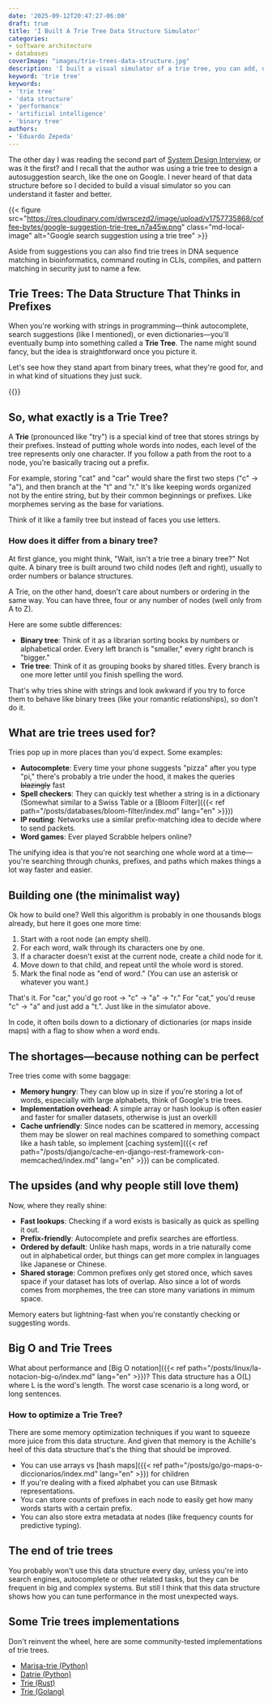 ```yaml
---
date: '2025-09-12T20:47:27-06:00'
draft: true
title: 'I Built A Trie Tree Data Structure Simulator'
categories:
- software architecture
- databases
coverImage: "images/trie-trees-data-structure.jpg"
description: 'I built a visual simulator of a trie tree, you can add, delete words and see how the changes in this data structure are reflected in real time'
keyword: 'trie tree'
keywords:
- 'trie tree'
- 'data structure'
- 'performance'
- 'artificial intelligence'
- 'binary tree'
authors:
- 'Eduardo Zepeda'
---
```


The other day I was reading the second part of [System Design Interview](https://amzn.to/4nsgK0V#?), or was it the first? and I recall that the author was using a trie tree to design a autosuggestion search, like the one on Google. I never heard of that data structure before so I decided to build a visual simulator so you can understand it faster and better.

{{< figure src="https://res.cloudinary.com/dwrscezd2/image/upload/v1757735868/coffee-bytes/google-suggestion-trie-tree_n7a45w.png" class="md-local-image" alt="Google search suggestion using a trie tree" >}}


Aside from suggestions you can also find trie trees in DNA sequence matching in bioinformatics, command routing in CLIs, compiles, and pattern matching in security just to name a few. 

## Trie Trees: The Data Structure That Thinks in Prefixes

When you're working with strings in programming—think autocomplete, search suggestions (like I mentioned), or even dictionaries—you'll eventually bump into something called a **Trie Tree**. The name might sound fancy, but the idea is straightforward once you picture it.

Let's see how they stand apart from binary trees, what they're good for, and in what kind of situations they just suck.

{{<trieTree>}}

## So, what exactly is a Trie Tree?

A **Trie** (pronounced like "try") is a special kind of tree that stores strings by their prefixes. Instead of putting whole words into nodes, each level of the tree represents only one character. If you follow a path from the root to a node, you're basically tracing out a prefix.

For example, storing "cat" and "car" would share the first two steps ("c" → "a"), and then branch at the "t" and "r." It's like keeping words organized not by the entire string, but by their common beginnings or prefixes. Like morphemes serving as the base for variations.

Think of it like a family tree but instead of faces you use letters.

### How does it differ from a binary tree?

At first glance, you might think, "Wait, isn't a trie tree a binary tree?" Not quite. A binary tree is built around two child nodes (left and right), usually to order numbers or balance structures. 

A Trie, on the other hand, doesn't care about numbers or ordering in the same way. You can have three, four or any number of nodes (well only from A to Z).

Here are some subtle differences:

* **Binary tree**: Think of it as a librarian sorting books by numbers or alphabetical order. Every left branch is "smaller," every right branch is "bigger."
* **Trie tree**: Think of it as grouping books by shared titles. Every branch is one more letter until you finish spelling the word.

That's why tries shine with strings and look awkward if you try to force them to behave like binary trees (like your romantic relationships), so don't do it.

## What are trie trees used for?

Tries pop up in more places than you'd expect. Some examples:

* **Autocomplete**: Every time your phone suggests "pizza" after you type "pi," there's probably a trie under the hood, it makes the queries ~~blazingly~~ fast
* **Spell checkers**: They can quickly test whether a string is in a dictionary (Somewhat similar to a Swiss Table or a [Bloom Filter]({{< ref path="/posts/databases/bloom-filter/index.md" lang="en" >}}))
* **IP routing**: Networks use a similar prefix-matching idea to decide where to send packets.
* **Word games**: Ever played Scrabble helpers online? 

The unifying idea is that you're not searching one whole word at a time—you're searching through chunks, prefixes, and paths which makes things a lot way faster and easier.

## Building one (the minimalist way)

Ok how to build one? Well this algorithm is probably in one thousands blogs already, but here it goes one more time:

1. Start with a root node (an empty shell).
2. For each word, walk through its characters one by one.
3. If a character doesn't exist at the current node, create a child node for it.
4. Move down to that child, and repeat until the whole word is stored.
5. Mark the final node as "end of word." (You can use an asterisk or whatever you want.)

That's it. For "car," you'd go root → "c" → "a" → "r." For "cat," you'd reuse "c" → "a" and just add a "t.". Just like in the simulator above.

In code, it often boils down to a dictionary of dictionaries (or maps inside maps) with a flag to show when a word ends.

## The shortages—because nothing can be perfect

Tree tries come with some baggage:

* **Memory hungry**: They can blow up in size if you're storing a lot of words, especially with large alphabets, think of Google's trie trees.
* **Implementation overhead**: A simple array or hash lookup is often easier and faster for smaller datasets, otherwise is just an overkill
* **Cache unfriendly**: Since nodes can be scattered in memory, accessing them may be slower on real machines compared to something compact like a hash table, so implement [caching system]({{< ref path="/posts/django/cache-en-django-rest-framework-con-memcached/index.md" lang="en" >}}) can be complicated.

## The upsides (and why people still love them)

Now, where they really shine:

* **Fast lookups**: Checking if a word exists is basically as quick as spelling it out.
* **Prefix-friendly**: Autocomplete and prefix searches are effortless.
* **Ordered by default**: Unlike hash maps, words in a trie naturally come out in alphabetical order, but things can get more complex in languages like Japanese or Chinese.
* **Shared storage**: Common prefixes only get stored once, which saves space if your dataset has lots of overlap. Also since a lot of words comes from morphemes, the tree can store many variations in mimum space. 

Memory eaters but lightning-fast when you're constantly checking or suggesting words.

## Big O and Trie Trees

What about performance and [Big O notation]({{< ref path="/posts/linux/la-notacion-big-o/index.md" lang="en" >}})? This data structure has a O(L) where L is the word's length. The worst case scenario is a long word, or long sentences.

### How to optimize a Trie Tree?

There are some memory optimization techniques if you want to squeeze more juice from this data structure. And given that memory is the Achille's heel of this data structure that's the thing that should be improved.

- You can use arrays vs [hash maps]({{< ref path="/posts/go/go-maps-o-diccionarios/index.md" lang="en" >}}) for children
- If you're dealing with a fixed alphabet you can use Bitmask representations.
- You can store counts of prefixes in each node to easily get how many words starts with a certain prefix.
- You can also store extra metadata at nodes (like frequency counts for predictive typing).

## The end of trie trees

You probably won't use this data structure every day, unless you're into search engines, autocomplete or other related tasks, but they can be frequent in big and complex systems. But still I think that this data structure shows how you can tune performance in the most unexpected ways.

## Some Trie trees implementations

Don't reinvent the wheel, here are some community-tested implementations of trie trees.

- [Marisa-trie (Python)](https://github.com/pytries/marisa-trie#?)
- [Datrie (Python)](https://pypi.org/project/datrie/#?)
- [Trie (Rust)](https://github.com/paritytech/trie#?)
- [Trie (Golang)](https://github.com/dghubble/trie#?)
